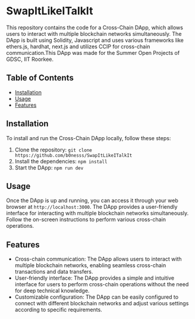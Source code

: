# SwapItLikeITalkIt

This repository contains the code for a Cross-Chain DApp, which allows users to interact with multiple blockchain networks simultaneously. The DApp is built using Solidity, Javascript and uses various frameworks like ethers.js, hardhat, next.js and utilizes CCIP for cross-chain communication.This DApp was made for the Summer Open Projects of GDSC, IIT Roorkee.

## Table of Contents

- [Installation](#installation)
- [Usage](#usage)
- [Features](#features)

## Installation

To install and run the Cross-Chain DApp locally, follow these steps:

1. Clone the repository: `git clone https://github.com/b0nesss/SwapItLikeITalkIt`
2. Install the dependencies: `npm install`
3. Start the DApp: `npm run dev`

## Usage

Once the DApp is up and running, you can access it through your web browser at `http://localhost:3000`. The DApp provides a user-friendly interface for interacting with multiple blockchain networks simultaneously. Follow the on-screen instructions to perform various cross-chain operations.

## Features

- Cross-chain communication: The DApp allows users to interact with multiple blockchain networks, enabling seamless cross-chain transactions and data transfers.
- User-friendly interface: The DApp provides a simple and intuitive interface for users to perform cross-chain operations without the need for deep technical knowledge.
- Customizable configuration: The DApp can be easily configured to connect with different blockchain networks and adjust various settings according to specific requirements.


